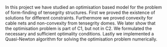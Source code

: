 In this project we have studied an optimisation based model for the problem of form-finding of tensegrity
structures. First we proved the existence of solutions for different constraints. Furthermore we proved
convexity for cable nets and non-convexity from tensegrity domes. We later show that the optimisation
problem is part of C1, but not in C2. We formulated the necessary and sufficient optimality conditions.
Lastly we implemented a Quasi-Newton algorithm for solving the optimisation problem numerically.
